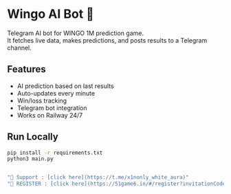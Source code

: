# Wingo AI Bot 🎯

Telegram AI bot for WINGO 1M prediction game.  
It fetches live data, makes predictions, and posts results to a Telegram channel.

## Features
- AI prediction based on last results
- Auto-updates every minute
- Win/loss tracking
- Telegram bot integration
- Works on Railway 24/7

## Run Locally
```bash
pip install -r requirements.txt
python3 main.py


"📌 Support : [click here](https://t.me/x1nonly_white_aura)"
"📌 REGISTER : [click here](https://51game6.in/#/register?invitationCode=53383112465)"
